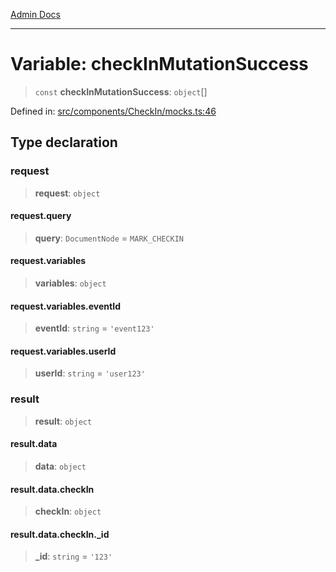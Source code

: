 [Admin Docs](/)

***

# Variable: checkInMutationSuccess

> `const` **checkInMutationSuccess**: `object`[]

Defined in: [src/components/CheckIn/mocks.ts:46](https://github.com/abhassen44/talawa-admin/blob/285f7384c3d26b5028a286d84f89b85120d130a2/src/components/CheckIn/mocks.ts#L46)

## Type declaration

### request

> **request**: `object`

#### request.query

> **query**: `DocumentNode` = `MARK_CHECKIN`

#### request.variables

> **variables**: `object`

#### request.variables.eventId

> **eventId**: `string` = `'event123'`

#### request.variables.userId

> **userId**: `string` = `'user123'`

### result

> **result**: `object`

#### result.data

> **data**: `object`

#### result.data.checkIn

> **checkIn**: `object`

#### result.data.checkIn.\_id

> **\_id**: `string` = `'123'`
